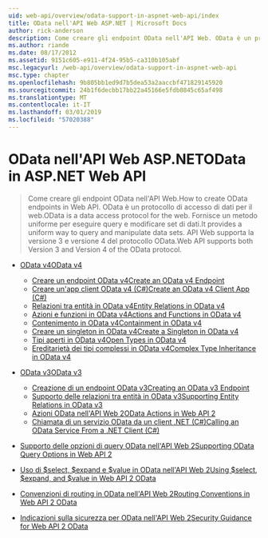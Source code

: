 ```yaml
---
uid: web-api/overview/odata-support-in-aspnet-web-api/index
title: OData nell'API Web ASP.NET | Microsoft Docs
author: rick-anderson
description: Come creare gli endpoint OData nell'API Web. OData è un protocollo di accesso di dati per il web. Fornisce un metodo uniforme per eseguire query e modificare set di dati. Web API s...
ms.author: riande
ms.date: 08/17/2012
ms.assetid: 9151c605-e911-4f24-95b5-ca310b105abf
msc.legacyurl: /web-api/overview/odata-support-in-aspnet-web-api
msc.type: chapter
ms.openlocfilehash: 9b805bb1ed9d7b5dea53a2aaccbf471829145920
ms.sourcegitcommit: 24b1f6decbb17bb22a45166e5fdb0845c65af498
ms.translationtype: MT
ms.contentlocale: it-IT
ms.lasthandoff: 03/01/2019
ms.locfileid: "57020388"
---
```

<a name="odata-in-aspnet-web-api"></a><span data-ttu-id="363ce-106">OData nell'API Web ASP.NET</span><span class="sxs-lookup"><span data-stu-id="363ce-106">OData in ASP.NET Web API</span></span>
====================
> <span data-ttu-id="363ce-107">Come creare gli endpoint OData nell'API Web.</span><span class="sxs-lookup"><span data-stu-id="363ce-107">How to create OData endpoints in Web API.</span></span> <span data-ttu-id="363ce-108">OData è un protocollo di accesso di dati per il web.</span><span class="sxs-lookup"><span data-stu-id="363ce-108">OData is a data access protocol for the web.</span></span> <span data-ttu-id="363ce-109">Fornisce un metodo uniforme per eseguire query e modificare set di dati.</span><span class="sxs-lookup"><span data-stu-id="363ce-109">It provides a uniform way to query and manipulate data sets.</span></span> <span data-ttu-id="363ce-110">API Web supporta la versione 3 e versione 4 del protocollo OData.</span><span class="sxs-lookup"><span data-stu-id="363ce-110">Web API supports both Version 3 and Version 4 of the OData protocol.</span></span>


- [<span data-ttu-id="363ce-111">OData v4</span><span class="sxs-lookup"><span data-stu-id="363ce-111">OData v4</span></span>](odata-v4/index.md)

    - [<span data-ttu-id="363ce-112">Creare un endpoint OData v4</span><span class="sxs-lookup"><span data-stu-id="363ce-112">Create an OData v4 Endpoint</span></span>](odata-v4/create-an-odata-v4-endpoint.md)
    - [<span data-ttu-id="363ce-113">Creare un'app client OData v4 (C#)</span><span class="sxs-lookup"><span data-stu-id="363ce-113">Create an OData v4 Client App (C#)</span></span>](odata-v4/create-an-odata-v4-client-app.md)
    - [<span data-ttu-id="363ce-114">Relazioni tra entità in OData v4</span><span class="sxs-lookup"><span data-stu-id="363ce-114">Entity Relations in OData v4</span></span>](odata-v4/entity-relations-in-odata-v4.md)
    - [<span data-ttu-id="363ce-115">Azioni e funzioni in OData v4</span><span class="sxs-lookup"><span data-stu-id="363ce-115">Actions and Functions in OData v4</span></span>](odata-v4/odata-actions-and-functions.md)
    - [<span data-ttu-id="363ce-116">Contenimento in OData v4</span><span class="sxs-lookup"><span data-stu-id="363ce-116">Containment in OData v4</span></span>](odata-v4/odata-containment-in-web-api-22.md)
    - [<span data-ttu-id="363ce-117">Creare un singleton in OData v4</span><span class="sxs-lookup"><span data-stu-id="363ce-117">Create a Singleton in OData v4</span></span>](odata-v4/using-a-singleton-in-an-odata-endpoint-in-web-api-22.md)
    - [<span data-ttu-id="363ce-118">Tipi aperti in OData v4</span><span class="sxs-lookup"><span data-stu-id="363ce-118">Open Types in OData v4</span></span>](odata-v4/use-open-types-in-odata-v4.md)
    - [<span data-ttu-id="363ce-119">Ereditarietà dei tipi complessi in OData v4</span><span class="sxs-lookup"><span data-stu-id="363ce-119">Complex Type Inheritance in OData v4</span></span>](odata-v4/complex-type-inheritance-in-odata-v4.md)
- [<span data-ttu-id="363ce-120">OData v3</span><span class="sxs-lookup"><span data-stu-id="363ce-120">OData v3</span></span>](odata-v3/index.md)

    - [<span data-ttu-id="363ce-121">Creazione di un endpoint OData v3</span><span class="sxs-lookup"><span data-stu-id="363ce-121">Creating an OData v3 Endpoint</span></span>](odata-v3/creating-an-odata-endpoint.md)
    - [<span data-ttu-id="363ce-122">Supporto delle relazioni tra entità in OData v3</span><span class="sxs-lookup"><span data-stu-id="363ce-122">Supporting Entity Relations in OData v3</span></span>](odata-v3/working-with-entity-relations.md)
    - [<span data-ttu-id="363ce-123">Azioni OData nell'API Web 2</span><span class="sxs-lookup"><span data-stu-id="363ce-123">OData Actions in Web API 2</span></span>](odata-v3/odata-actions.md)
    - [<span data-ttu-id="363ce-124">Chiamata di un servizio OData da un client .NET (C#)</span><span class="sxs-lookup"><span data-stu-id="363ce-124">Calling an OData Service From a .NET Client (C#)</span></span>](odata-v3/calling-an-odata-service-from-a-net-client.md)
- [<span data-ttu-id="363ce-125">Supporto delle opzioni di query OData nell'API Web 2</span><span class="sxs-lookup"><span data-stu-id="363ce-125">Supporting OData Query Options in Web API 2</span></span>](supporting-odata-query-options.md)
- [<span data-ttu-id="363ce-126">Uso di $select, $expand e $value in OData nell'API Web 2</span><span class="sxs-lookup"><span data-stu-id="363ce-126">Using $select, $expand, and $value in Web API 2 OData</span></span>](using-select-expand-and-value.md)
- [<span data-ttu-id="363ce-127">Convenzioni di routing in OData nell'API Web 2</span><span class="sxs-lookup"><span data-stu-id="363ce-127">Routing Conventions in Web API 2 OData</span></span>](odata-routing-conventions.md)
- [<span data-ttu-id="363ce-128">Indicazioni sulla sicurezza per OData nell'API Web 2</span><span class="sxs-lookup"><span data-stu-id="363ce-128">Security Guidance for Web API 2 OData</span></span>](odata-security-guidance.md)
